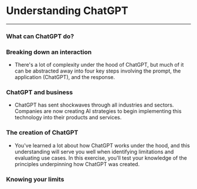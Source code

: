 # Understanding ChatGPT
---
### What can ChatGPT do?

### Breaking down an interaction
* There's a lot of complexity under the hood of ChatGPT, but much of it can be abstracted away into four key steps involving the prompt, the application (ChatGPT), and the response.

### ChatGPT and business
* ChatGPT has sent shockwaves through all industries and sectors. Companies are now creating AI strategies to begin implementing this technology into their products and services.

### The creation of ChatGPT
* You've learned a lot about how ChatGPT works under the hood, and this understanding will serve you well when identifying limitations and evaluating use cases. In this exercise, you'll test your knowledge of the principles underpinning how ChatGPT was created.

### Knowing your limits
